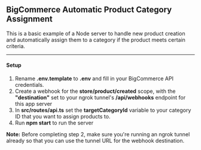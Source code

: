 ## BigCommerce Automatic Product Category Assignment
This is a basic example of a Node server to handle new product creation and automatically assign them to a category if the product meets certain criteria.

----

#### Setup
1. Rename **.env.template** to **.env** and fill in your BigCommerce API credentials.
2. Create a webhook for the **store/product/created** scope, with the **"destination"** set to your ngrok tunnel's **/api/webhooks** endpoint for this app server
3. In **src/routes/api.ts** set the **targetCategoryId** variable to your category ID that you want to assign products to.
4. Run **npm start** to run the server

**Note:** Before completing step 2, make sure you're running an ngrok tunnel already so that you can use the tunnel URL for the webhook destination.
